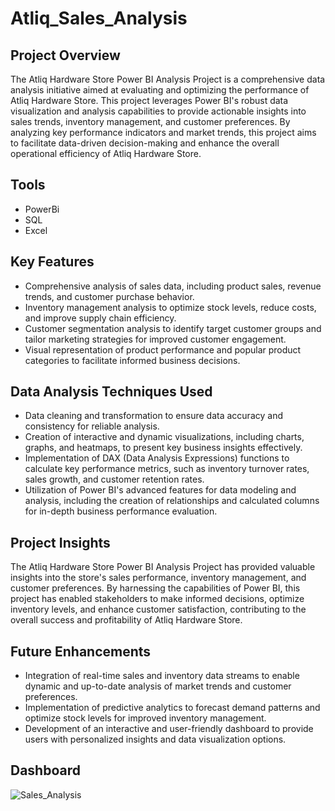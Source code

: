 # Atliq_Sales_Analysis

## Project Overview
The Atliq Hardware Store Power BI Analysis Project is a comprehensive data analysis initiative aimed at evaluating and optimizing the performance of Atliq Hardware Store. This project leverages Power BI's robust data visualization and analysis capabilities to provide actionable insights into sales trends, inventory management, and customer preferences. By analyzing key performance indicators and market trends, this project aims to facilitate data-driven decision-making and enhance the overall operational efficiency of Atliq Hardware Store.

## Tools 
- PowerBi
- SQL
- Excel

## Key Features
- Comprehensive analysis of sales data, including product sales, revenue trends, and customer purchase behavior.
- Inventory management analysis to optimize stock levels, reduce costs, and improve supply chain efficiency.
- Customer segmentation analysis to identify target customer groups and tailor marketing strategies for improved customer engagement.
- Visual representation of product performance and popular product categories to facilitate informed business decisions.

## Data Analysis Techniques Used
- Data cleaning and transformation to ensure data accuracy and consistency for reliable analysis.
- Creation of interactive and dynamic visualizations, including charts, graphs, and heatmaps, to present key business insights effectively.
- Implementation of DAX (Data Analysis Expressions) functions to calculate key performance metrics, such as inventory turnover rates, sales growth, and customer retention rates.
- Utilization of Power BI's advanced features for data modeling and analysis, including the creation of relationships and calculated columns for in-depth business performance evaluation.

## Project Insights
The Atliq Hardware Store Power BI Analysis Project has provided valuable insights into the store's sales performance, inventory management, and customer preferences. By harnessing the capabilities of Power BI, this project has enabled stakeholders to make informed decisions, optimize inventory levels, and enhance customer satisfaction, contributing to the overall success and profitability of Atliq Hardware Store.

## Future Enhancements
- Integration of real-time sales and inventory data streams to enable dynamic and up-to-date analysis of market trends and customer preferences.
- Implementation of predictive analytics to forecast demand patterns and optimize stock levels for improved inventory management.
- Development of an interactive and user-friendly dashboard to provide users with personalized insights and data visualization options.

## Dashboard
![Sales_Analysis](https://github.com/githubhaseeb/Atliq_Sales_Analysis/assets/98270092/56239481-2c58-4920-af2c-4fae3c86ce4a)







